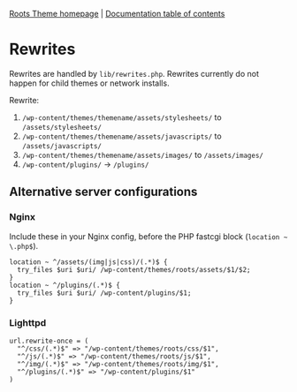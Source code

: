 [Roots Theme homepage](http://www.rootstheme.com/) | [Documentation
table of contents](TOC.md)

# Rewrites

Rewrites are handled by `lib/rewrites.php`. Rewrites currently do not happen for child themes or network installs.

Rewrite:

1. `/wp-content/themes/themename/assets/stylesheets/` to `/assets/stylesheets/`
2. `/wp-content/themes/themename/assets/javascripts/` to `/assets/javascripts/`
3. `/wp-content/themes/themename/assets/images/` to `/assets/images/`
4. `/wp-content/plugins/` -> `/plugins/`

## Alternative server configurations

### Nginx

Include these in your Nginx config, before the PHP fastcgi block (`location ~ \.php$`).

    location ~ ^/assets/(img|js|css)/(.*)$ {
      try_files $uri $uri/ /wp-content/themes/roots/assets/$1/$2;
    }
    location ~ ^/plugins/(.*)$ {
      try_files $uri $uri/ /wp-content/plugins/$1;
    }

### Lighttpd

    url.rewrite-once = (
      "^/css/(.*)$" => "/wp-content/themes/roots/css/$1",
      "^/js/(.*)$" => "/wp-content/themes/roots/js/$1",
      "^/img/(.*)$" => "/wp-content/themes/roots/img/$1",
      "^/plugins/(.*)$" => "/wp-content/plugins/$1"
    )
